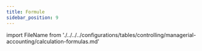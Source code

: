 ```yaml
---
title: Formule
sidebar_position: 9
---
```


import FileName from './../../../configurations/tables/controlling/managerial-accounting/calculation-formulas.md'
 
<FileName />